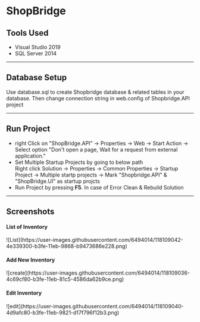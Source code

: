 # ShopBridge
<h2>Tools Used</h2>
<ul>
	<li>Visual Studio 2019</li>
	<li>SQL Server 2014</li>
</ul>
<hr/>

<h2>Database Setup</h2>
Use database.sql to create Shopbridge database & related tables in your database. Then change connection string in web.config of Shopbridge.API project

<hr/>

<h2>Run Project</h2>
<ul>
	<li>right Click on "ShopBridge.API" -> Properties -> Web -> Start Action -> Select option "Don't open a page, Wait for a request from external application."</li>
	<li>Set Multiple Startup Projects by going to below path</li>
	 Right click Solution -> Properties -> Common Properties -> Startup Project -> Multiple startp projects -> Mark "Shopbridge.API" & "ShopBridge.UI" as startup projcts	
	<li>Run Project by pressing <b>F5</b>. In case of Error Clean & Rebuild Solution </li>
</ul>

<hr/>

<h2>Screenshots</h2>


<h4>List of Inventory</h4>
![List](https://user-images.githubusercontent.com/6494014/118109042-4e339300-b3fe-11eb-9868-b9473686e228.png)

<h4>Add New Inventory</h4>
![create](https://user-images.githubusercontent.com/6494014/118109036-4c69cf80-b3fe-11eb-81c5-4586da62b9ce.png)

<h4>Edit Inventory</h4>
![edit](https://user-images.githubusercontent.com/6494014/118109040-4d9afc80-b3fe-11eb-9821-d17f796f12b3.png)



